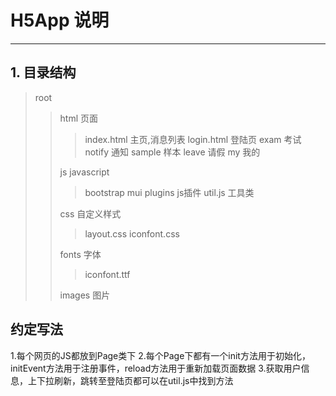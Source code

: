 # H5App 说明

------

## 1. 目录结构

> root
>> html 页面
>>> index.html 主页,消息列表
>>> login.html  登陆页
>>> exam 考试
>>> notify 通知
>>> sample 样本
>>> leave 请假
>>> my 我的
>>
>> js javascript
>>> bootstrap
>>> mui
>>> plugins js插件
>>> util.js 工具类
>>
>> css 自定义样式
>>> layout.css
>>> iconfont.css
>>
>> fonts 字体
>>> iconfont.ttf
>>
>> images 图片

## 约定写法

1.每个网页的JS都放到Page类下
2.每个Page下都有一个init方法用于初始化，initEvent方法用于注册事件，reload方法用于重新加载页面数据
3.获取用户信息，上下拉刷新，跳转至登陆页都可以在util.js中找到方法